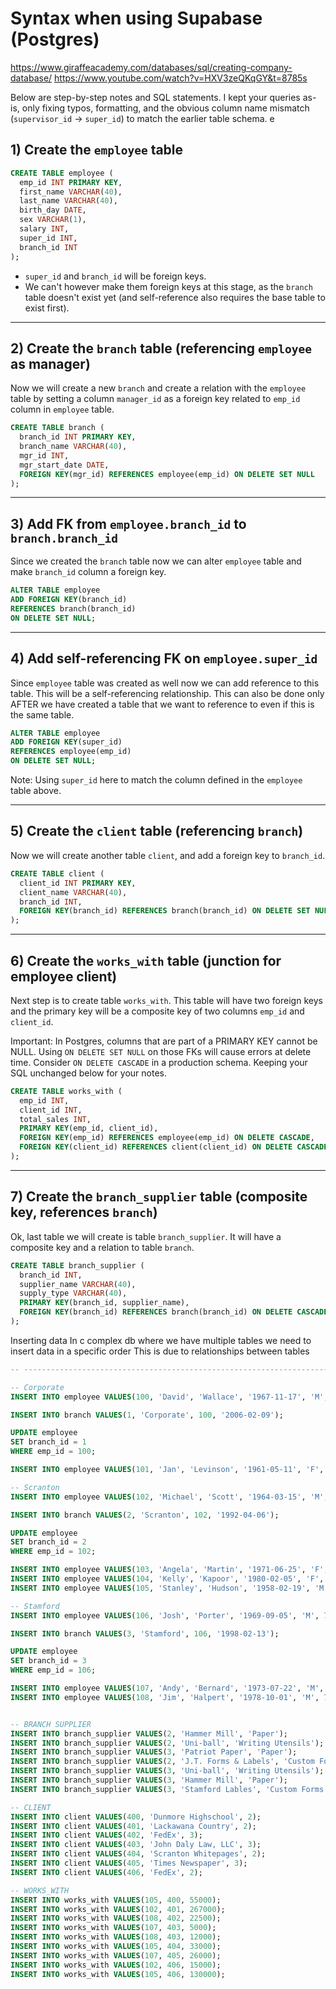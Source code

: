 # Syntax when using Supabase (Postgres)
https://www.giraffeacademy.com/databases/sql/creating-company-database/
https://www.youtube.com/watch?v=HXV3zeQKqGY&t=8785s

Below are step-by-step notes and SQL statements. I kept your queries as-is, only fixing typos, formatting, and the obvious column name mismatch (`supervisor_id` -> `super_id`) to match the earlier table schema.
e
## 1) Create the `employee` table

```sql
CREATE TABLE employee (
  emp_id INT PRIMARY KEY,
  first_name VARCHAR(40),
  last_name VARCHAR(40),
  birth_day DATE,
  sex VARCHAR(1),
  salary INT,
  super_id INT,
  branch_id INT
);
```

- `super_id` and `branch_id` will be foreign keys.
- We can't however make them foreign keys at this stage, as the `branch` table doesn't exist yet (and self-reference also requires the base table to exist first).

---

## 2) Create the `branch` table (referencing `employee` as manager)

Now we will create a new `branch` and create a relation with the `employee` table by setting a column `manager_id` as a foreign key related to `emp_id` column in `employee` table.

```sql
CREATE TABLE branch (
  branch_id INT PRIMARY KEY,
  branch_name VARCHAR(40),
  mgr_id INT,
  mgr_start_date DATE,
  FOREIGN KEY(mgr_id) REFERENCES employee(emp_id) ON DELETE SET NULL
);

```

---

## 3) Add FK from `employee.branch_id` to `branch.branch_id`

Since we created the `branch` table now we can alter `employee` table and make `branch_id` column a foreign key.

```sql
ALTER TABLE employee
ADD FOREIGN KEY(branch_id)
REFERENCES branch(branch_id)
ON DELETE SET NULL;


```

---

## 4) Add self-referencing FK on `employee.super_id`

Since `employee` table was created as well now we can add reference to this table. This will be a self-referencing relationship. This can also be done only AFTER we have created a table that we want to reference to even if this is the same table.

```sql
ALTER TABLE employee
ADD FOREIGN KEY(super_id)
REFERENCES employee(emp_id)
ON DELETE SET NULL;
```

Note: Using `super_id` here to match the column defined in the `employee` table above.

---

## 5) Create the `client` table (referencing `branch`)

Now we will create another table `client`, and add a foreign key to `branch_id`.

```sql
CREATE TABLE client (
  client_id INT PRIMARY KEY,
  client_name VARCHAR(40),
  branch_id INT,
  FOREIGN KEY(branch_id) REFERENCES branch(branch_id) ON DELETE SET NULL
);
```

---

## 6) Create the `works_with` table (junction for employee client)

Next step is to create table `works_with`. This table will have two foreign keys and the primary key will be a composite key of two columns `emp_id` and `client_id`.

Important: In Postgres, columns that are part of a PRIMARY KEY cannot be NULL. Using `ON DELETE SET NULL` on those FKs will cause errors at delete time. Consider `ON DELETE CASCADE` in a production schema. Keeping your SQL unchanged below for your notes.

```sql
CREATE TABLE works_with (
  emp_id INT,
  client_id INT,
  total_sales INT,
  PRIMARY KEY(emp_id, client_id),
  FOREIGN KEY(emp_id) REFERENCES employee(emp_id) ON DELETE CASCADE,
  FOREIGN KEY(client_id) REFERENCES client(client_id) ON DELETE CASCADE
);

```

---

## 7) Create the `branch_supplier` table (composite key, references `branch`)

Ok, last table we will create is table `branch_supplier`. It will have a composite key and a relation to table `branch`.

```sql
CREATE TABLE branch_supplier (
  branch_id INT,
  supplier_name VARCHAR(40),
  supply_type VARCHAR(40),
  PRIMARY KEY(branch_id, supplier_name),
  FOREIGN KEY(branch_id) REFERENCES branch(branch_id) ON DELETE CASCADE
);
```

Inserting data
In c complex db where we have multiple tables we need to insert data in a specific order
This is due to relationships between tables


```sql
-- -----------------------------------------------------------------------------

-- Corporate
INSERT INTO employee VALUES(100, 'David', 'Wallace', '1967-11-17', 'M', 250000, NULL, NULL);

INSERT INTO branch VALUES(1, 'Corporate', 100, '2006-02-09');

UPDATE employee
SET branch_id = 1
WHERE emp_id = 100;

INSERT INTO employee VALUES(101, 'Jan', 'Levinson', '1961-05-11', 'F', 110000, 100, 1);

-- Scranton
INSERT INTO employee VALUES(102, 'Michael', 'Scott', '1964-03-15', 'M', 75000, 100, NULL);

INSERT INTO branch VALUES(2, 'Scranton', 102, '1992-04-06');

UPDATE employee
SET branch_id = 2
WHERE emp_id = 102;

INSERT INTO employee VALUES(103, 'Angela', 'Martin', '1971-06-25', 'F', 63000, 102, 2);
INSERT INTO employee VALUES(104, 'Kelly', 'Kapoor', '1980-02-05', 'F', 55000, 102, 2);
INSERT INTO employee VALUES(105, 'Stanley', 'Hudson', '1958-02-19', 'M', 69000, 102, 2);

-- Stamford
INSERT INTO employee VALUES(106, 'Josh', 'Porter', '1969-09-05', 'M', 78000, 100, NULL);

INSERT INTO branch VALUES(3, 'Stamford', 106, '1998-02-13');

UPDATE employee
SET branch_id = 3
WHERE emp_id = 106;

INSERT INTO employee VALUES(107, 'Andy', 'Bernard', '1973-07-22', 'M', 65000, 106, 3);
INSERT INTO employee VALUES(108, 'Jim', 'Halpert', '1978-10-01', 'M', 71000, 106, 3);


-- BRANCH SUPPLIER
INSERT INTO branch_supplier VALUES(2, 'Hammer Mill', 'Paper');
INSERT INTO branch_supplier VALUES(2, 'Uni-ball', 'Writing Utensils');
INSERT INTO branch_supplier VALUES(3, 'Patriot Paper', 'Paper');
INSERT INTO branch_supplier VALUES(2, 'J.T. Forms & Labels', 'Custom Forms');
INSERT INTO branch_supplier VALUES(3, 'Uni-ball', 'Writing Utensils');
INSERT INTO branch_supplier VALUES(3, 'Hammer Mill', 'Paper');
INSERT INTO branch_supplier VALUES(3, 'Stamford Lables', 'Custom Forms');

-- CLIENT
INSERT INTO client VALUES(400, 'Dunmore Highschool', 2);
INSERT INTO client VALUES(401, 'Lackawana Country', 2);
INSERT INTO client VALUES(402, 'FedEx', 3);
INSERT INTO client VALUES(403, 'John Daly Law, LLC', 3);
INSERT INTO client VALUES(404, 'Scranton Whitepages', 2);
INSERT INTO client VALUES(405, 'Times Newspaper', 3);
INSERT INTO client VALUES(406, 'FedEx', 2);

-- WORKS_WITH
INSERT INTO works_with VALUES(105, 400, 55000);
INSERT INTO works_with VALUES(102, 401, 267000);
INSERT INTO works_with VALUES(108, 402, 22500);
INSERT INTO works_with VALUES(107, 403, 5000);
INSERT INTO works_with VALUES(108, 403, 12000);
INSERT INTO works_with VALUES(105, 404, 33000);
INSERT INTO works_with VALUES(107, 405, 26000);
INSERT INTO works_with VALUES(102, 406, 15000);
INSERT INTO works_with VALUES(105, 406, 130000);


```
